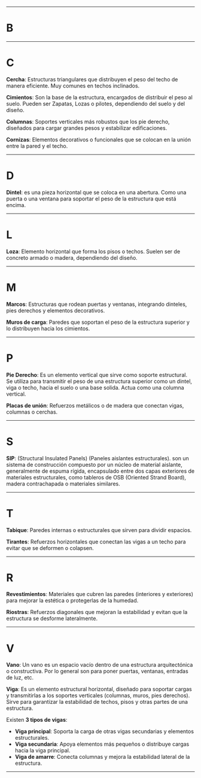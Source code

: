 ----

# B

----

# C

**Cercha**: Estructuras triangulares que distribuyen el peso del techo de manera eficiente. Muy comunes en techos inclinados.

**Cimientos**: Son la base de la estructura, encargados de distribuir el peso al suelo. Pueden ser Zapatas, Lozas o pilotes, dependiendo del suelo y del diseño.

**Columnas**: Soportes verticales más robustos que los pie derecho, diseñados para cargar grandes pesos y estabilizar edificaciones.

**Cornizas**: Elementos decorativos o funcionales que se colocan en la unión entre la pared y el techo.

----

# D

**Dintel**: es una pieza horizontal que se coloca en una abertura. Como una puerta o una ventana para soportar el peso de la estructura que está encima.

----

# L

**Loza**: Elemento horizontal que forma los pisos o techos. Suelen ser de concreto armado o madera, dependiendo del diseño.

----

# M

**Marcos**: Estructuras que rodean puertas y ventanas, integrando dinteles, pies derechos y elementos decorativos.

**Muros de carga**: Paredes que soportan el peso de la estructura superior y lo distribuyen hacia los cimientos.

----

# P

**Pie Derecho**: Es un elemento vertical que sirve como soporte estructural. Se utiliza para transmitir el peso de una estructura superior como un dintel, viga o techo, hacia el suelo o una base solida. Actua como una columna vertical.

**Placas de unión**: Refuerzos metálicos o de madera que conectan vigas, columnas o cerchas.

----

# S


**SIP**: (Structural Insulated Panels) (Paneles aislantes estructurales).  son un sistema de construcción compuesto por un núcleo de material aislante, generalmente de espuma rígida, encapsulado entre dos capas exteriores de materiales estructurales, como tableros de OSB (Oriented Strand Board), madera contrachapada o materiales similares.

----

# T

**Tabique**: Paredes internas o estructurales que sirven para dividir espacios.

**Tirantes**: Refuerzos horizontales que conectan las vigas a un techo para evitar que se deformen o colapsen.

----

# R

**Revestimientos**: Materiales que cubren las paredes (interiores y exteriores) para mejorar la estética o protegerlas de la humedad.

**Riostras**: Refuerzos diagonales que mejoran la estabilidad y evitan que la estructura se desforme lateralmente.

----

# V

**Vano**: Un vano es un espacio vacío dentro de una estructura arquitectónica o constructiva. Por lo general son para poner puertas, ventanas, entradas de luz, etc.

**Viga**: Es un elemento estructural horizontal, diseñado para soportar cargas y transmitirlas a los soportes verticales (columnas, muros, pies derechos). Sirve para garantizar la estabilidad de techos, pisos y otras partes de una estructura.

Existen **3 tipos de vigas**:

- **Viga principal**: Soporta la carga de otras vigas secundarias y elementos estructurales.
- **Viga secundaria**: Apoya elementos más pequeños o distribuye cargas hacia la viga principal.
- **Viga de amarre**: Conecta columnas y mejora la estabilidad lateral de la estructura.


----
